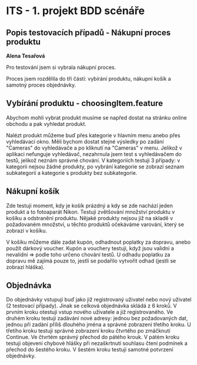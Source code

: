 ITS - 1. projekt BDD scénáře
===========================

Popis testovacích případů - Nákupní proces produktu
---------------------------------------------------
__Alena Tesařová__

Pro testování jsem si vybrala nákupní proces.

Proces jsem rozdělila do tří částí: vybírání produktu, nákupní košík a samotný proces objednávky.

## Vybírání produktu - choosingItem.feature
Abychom mohli vybrat produkt musíme se napřed dostat na stránku online obchodu a pak vyhledat produkt.

Nalézt produkt můžeme buď přes kategorie v hlavním menu anebo přes vyhledávací okno. Měli bychom dostat stejné výsledky po zadání "Cameras" do vyhledávače a po kliknutí na "Cameras" v menu. Jelikož v aplikaci nefunguje vyhledávač, nezahrnula jsem test s vyhledávačem do testů, jelikož neznám správné chování.
V kategoriích testuji 3 případy: v kategorii nejsou žádné produkty, po vybrání kategorie se zobrazí seznam subkategorií a kategorie s produkty bez subkategorie.

## Nákupní košík

Zde testuji moment, kdy je košík prázdný a kdy se zde nachází jeden produkt a to fotoaparát Nikon. Testuji zvětšování množství produktu v košíku a odstranění produktu. Nějaké produkty nejsou již na skladě v požadovaném množství, u těchto produktů očekáváme varování, který se zobrazí v košíku.

V košíku můžeme dále zadat kupón, odhadnout poplatky za dopravu, anebo použít dárkový voucher. Kupón a vouchery testuji, když jsou validní a nevalidní => podle toho určeno chování testů. U odhadu poplatku za dopravu mě zajímá pouze to, jestli se podařilo vytvořit odhad (jestli se zobrazí hláška). 

## Objednávka
Do objednávky vstupuji buď jako již registrovaný uživatel nebo nový uživatel (2 testovací případy). Jinak se celková objednávka skládá z 6 kroků. V prvním kroku otestuji vstup nového uživatele a již registrovaného. Ve druhém kroku testuji zadávání nové adresy: jednou bez požadovaných dat, jednou při zadání příliš dlouhého jména a správné zobrazení třetího kroku. U třetího kroku testuji správné zobrazení kroku čtvrtého po zmáčknutí Continue. Ve čtvrtém správný přechod do pátého krouk. V pátém kroku testuji objevení chybové hlášky při nezaškrtnutí souhlasu čtení podmínek a přechod do šestého kroku. V šestém kroku testuji samotné potvrzení objednávky. 



